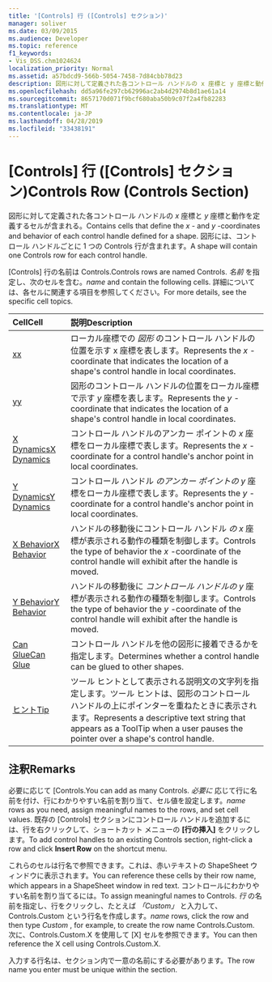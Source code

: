 ```yaml
---
title: '[Controls] 行 ([Controls] セクション)'
manager: soliver
ms.date: 03/09/2015
ms.audience: Developer
ms.topic: reference
f1_keywords:
- Vis_DSS.chm1024624
localization_priority: Normal
ms.assetid: a57bdcd9-566b-5054-7458-7d84cbb78d23
description: 図形に対して定義された各コントロール ハンドルの x 座標と y 座標と動作を定義するセルが含まれる。 図形には、コントロール ハンドルごとに 1 つの Controls 行が含まれます。
ms.openlocfilehash: dd5a96fe297cb62996ac2ab4d2974b8d1ae61a14
ms.sourcegitcommit: 8657170d071f9bcf680aba50b9c07f2a4fb82283
ms.translationtype: MT
ms.contentlocale: ja-JP
ms.lasthandoff: 04/28/2019
ms.locfileid: "33438191"
---
```

# <a name="controls-row-controls-section"></a><span data-ttu-id="d2897-104">[Controls] 行 ([Controls] セクション)</span><span class="sxs-lookup"><span data-stu-id="d2897-104">Controls Row (Controls Section)</span></span>

<span data-ttu-id="d2897-105">図形に対して定義された各コントロール ハンドルの  *x*  座標と  *y*  座標と動作を定義するセルが含まれる。</span><span class="sxs-lookup"><span data-stu-id="d2897-105">Contains cells that define the  *x*  - and  *y*  -coordinates and behavior of each control handle defined for a shape.</span></span> <span data-ttu-id="d2897-106">図形には、コントロール ハンドルごとに 1 つの Controls 行が含まれます。</span><span class="sxs-lookup"><span data-stu-id="d2897-106">A shape will contain one Controls row for each control handle.</span></span> 
  
<span data-ttu-id="d2897-107">[Controls] 行の名前は Controls.</span><span class="sxs-lookup"><span data-stu-id="d2897-107">Controls rows are named Controls.</span></span> <span data-ttu-id="d2897-108">*名前*  を指定し、次のセルを含む。</span><span class="sxs-lookup"><span data-stu-id="d2897-108">*name*  and contain the following cells.</span></span> <span data-ttu-id="d2897-109">詳細については、各セルに関連する項目を参照してください。</span><span class="sxs-lookup"><span data-stu-id="d2897-109">For more details, see the specific cell topics.</span></span> 
  
|<span data-ttu-id="d2897-110">**Cell**</span><span class="sxs-lookup"><span data-stu-id="d2897-110">**Cell**</span></span>|<span data-ttu-id="d2897-111">**説明**</span><span class="sxs-lookup"><span data-stu-id="d2897-111">**Description**</span></span>|
|:-----|:-----|
|[<span data-ttu-id="d2897-112">x</span><span class="sxs-lookup"><span data-stu-id="d2897-112">x</span></span>](x-cell-controls-section.md) <br/> |<span data-ttu-id="d2897-113">ローカル座標での  *図形*  のコントロール ハンドルの位置を示す x 座標を表します。</span><span class="sxs-lookup"><span data-stu-id="d2897-113">Represents the  *x*  -coordinate that indicates the location of a shape's control handle in local coordinates.</span></span>  <br/> |
|[<span data-ttu-id="d2897-114">y</span><span class="sxs-lookup"><span data-stu-id="d2897-114">y</span></span>](y-cell-controls-section.md) <br/> |<span data-ttu-id="d2897-115">図形のコントロール ハンドルの位置をローカル座標で示す  *y*  座標を表します。</span><span class="sxs-lookup"><span data-stu-id="d2897-115">Represents the  *y*  -coordinate that indicates the location of a shape's control handle in local coordinates.</span></span>  <br/> |
|[<span data-ttu-id="d2897-116">X Dynamics</span><span class="sxs-lookup"><span data-stu-id="d2897-116">X Dynamics</span></span>](x-dynamics-cell-controls-section.md) <br/> |<span data-ttu-id="d2897-117">コントロール ハンドルのアンカー ポイントの  *x*  座標をローカル座標で表します。</span><span class="sxs-lookup"><span data-stu-id="d2897-117">Represents the  *x*  -coordinate for a control handle's anchor point in local coordinates.</span></span>  <br/> |
|[<span data-ttu-id="d2897-118">Y Dynamics</span><span class="sxs-lookup"><span data-stu-id="d2897-118">Y Dynamics</span></span>](y-dynamics-cell-controls-section.md) <br/> |<span data-ttu-id="d2897-119">コントロール ハンドル  *のアンカー ポイントの y*  座標をローカル座標で表します。</span><span class="sxs-lookup"><span data-stu-id="d2897-119">Represents the  *y*  -coordinate for a control handle's anchor point in local coordinates.</span></span>  <br/> |
|[<span data-ttu-id="d2897-120">X Behavior</span><span class="sxs-lookup"><span data-stu-id="d2897-120">X Behavior</span></span>](x-behavior-cell-controls-section.md) <br/> |<span data-ttu-id="d2897-121">ハンドルの移動後にコントロール ハンドル  *の x*  座標が表示される動作の種類を制御します。</span><span class="sxs-lookup"><span data-stu-id="d2897-121">Controls the type of behavior the  *x*  -coordinate of the control handle will exhibit after the handle is moved.</span></span>  <br/> |
|[<span data-ttu-id="d2897-122">Y Behavior</span><span class="sxs-lookup"><span data-stu-id="d2897-122">Y Behavior</span></span>](y-behavior-cell-controls-section.md) <br/> |<span data-ttu-id="d2897-123">ハンドルの移動後に  *コントロール ハンドルの y*  座標が表示される動作の種類を制御します。</span><span class="sxs-lookup"><span data-stu-id="d2897-123">Controls the type of behavior the  *y*  -coordinate of the control handle will exhibit after the handle is moved.</span></span>  <br/> |
|[<span data-ttu-id="d2897-124">Can Glue</span><span class="sxs-lookup"><span data-stu-id="d2897-124">Can Glue</span></span>](can-glue-cell-controls-section.md) <br/> |<span data-ttu-id="d2897-125">コントロール ハンドルを他の図形に接着できるかを指定します。</span><span class="sxs-lookup"><span data-stu-id="d2897-125">Determines whether a control handle can be glued to other shapes.</span></span>  <br/> |
|[<span data-ttu-id="d2897-126">ヒント</span><span class="sxs-lookup"><span data-stu-id="d2897-126">Tip</span></span>](tip-cell-controls-section.md) <br/> |<span data-ttu-id="d2897-127">ツール ヒントとして表示される説明文の文字列を指定します。ツール ヒントは、図形のコントロール ハンドルの上にポインターを重ねたときに表示されます。</span><span class="sxs-lookup"><span data-stu-id="d2897-127">Represents a descriptive text string that appears as a ToolTip when a user pauses the pointer over a shape's control handle.</span></span>  <br/> |
   
## <a name="remarks"></a><span data-ttu-id="d2897-128">注釈</span><span class="sxs-lookup"><span data-stu-id="d2897-128">Remarks</span></span>

 <span data-ttu-id="d2897-129">必要に応じて [Controls.</span><span class="sxs-lookup"><span data-stu-id="d2897-129">You can add as many Controls.</span></span>  <span data-ttu-id="d2897-130">*必要に*  応じて行に名前を付け、行にわかりやすい名前を割り当て、セル値を設定します。</span><span class="sxs-lookup"><span data-stu-id="d2897-130">*name*  rows as you need, assign meaningful names to the rows, and set cell values.</span></span> <span data-ttu-id="d2897-131">既存の [Controls] セクションにコントロール ハンドルを追加するには、行を右クリックして、ショートカット メニューの **[行の挿入]** をクリックします。</span><span class="sxs-lookup"><span data-stu-id="d2897-131">To add control handles to an existing Controls section, right-click a row and click **Insert Row** on the shortcut menu.</span></span> 
  
<span data-ttu-id="d2897-132">これらのセルは行名で参照できます。これは、赤いテキストの ShapeSheet ウィンドウに表示されます。</span><span class="sxs-lookup"><span data-stu-id="d2897-132">You can reference these cells by their row name, which appears in a ShapeSheet window in red text.</span></span> <span data-ttu-id="d2897-133">コントロールにわかりやすい名前を割り当てるには。</span><span class="sxs-lookup"><span data-stu-id="d2897-133">To assign meaningful names to Controls.</span></span> <span data-ttu-id="d2897-134">*行*  の名前を指定し、行をクリックし、たとえば  *「Custom」*  と入力して、Controls.Custom という行名を作成します。</span><span class="sxs-lookup"><span data-stu-id="d2897-134">*name*  rows, click the row and then type  *Custom*  , for example, to create the row name Controls.Custom.</span></span> <span data-ttu-id="d2897-135">次に、Controls.Custom.X を使用して [X] セルを参照できます。</span><span class="sxs-lookup"><span data-stu-id="d2897-135">You can then reference the X cell using Controls.Custom.X.</span></span> 
  
<span data-ttu-id="d2897-136">入力する行名は、セクション内で一意の名前にする必要があります。</span><span class="sxs-lookup"><span data-stu-id="d2897-136">The row name you enter must be unique within the section.</span></span>
  

